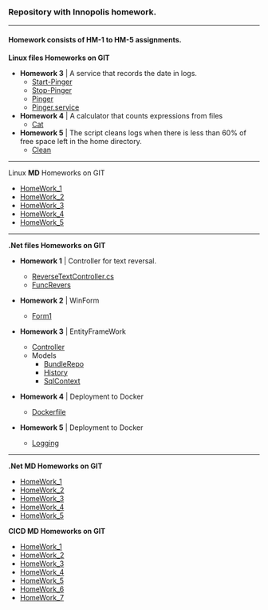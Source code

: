 ### Repository with __Innopolis__ homework.
___

#### Homework consists of HM-1 to HM-5 assignments.

**Linux files Homeworks on GIT**

* __Homework 3__ | A service that records the date in logs.
  * [Start-Pinger](https://github.com/AyuBBlack/Devops/blob/main/Linux/start-pinger.sh)
  * [Stop-Pinger](https://github.com/AyuBBlack/Devops/blob/main/Linux/stop-pinger.sh)
  * [Pinger](https://github.com/AyuBBlack/Devops/blob/main/Linux/pinger.sh)
  * [Pinger.service](https://github.com/AyuBBlack/Devops/blob/main/Linux/pinger.service)
* __Homework 4__ | A calculator that counts expressions from files
  * [Cat](https://github.com/AyuBBlack/Devops/blob/main/Linux/cat.sh)
* __Homework 5__ | The script cleans logs when there is less than 60% of free space left in the home directory.
  * [Clean](https://github.com/AyuBBlack/Devops/blob/main/Linux/clean.sh)

___

Linux **MD** Homeworks on GIT

* [HomeWork_1](https://github.com/AyuBBlack/Devops/blob/main/Linux/HomeWorks/HM_1.md)
* [HomeWork_2](https://github.com/AyuBBlack/Devops/blob/main/Linux/HomeWorks/HM_2.md)
* [HomeWork_3](https://github.com/AyuBBlack/Devops/blob/main/Linux/HomeWorks/HM_3.md)
* [HomeWork_4](https://github.com/AyuBBlack/Devops/blob/main/Linux/HomeWorks/HM_4.md)
* [HomeWork_5](https://github.com/AyuBBlack/Devops/blob/main/Linux/HomeWorks/HM_5.md)

___

**.Net files Homeworks on GIT**
* __Homework 1__ | Controller for text reversal.
  * [ReverseTextController.cs](https://github.com/AyuBBlack/Devops/blob/main/DotNet/ReverseTextApi/ReverseTextApi/Controllers/ReverseTextController.cs)
  * [FuncRevers](https://github.com/AyuBBlack/Devops/blob/main/DotNet/ReverseTextApi/ReverseTextApi/Models/FuncRevers.cs)

* __Homework 2__ | WinForm
  * [Form1](https://github.com/AyuBBlack/Devops/blob/main/DotNet/WinFormsApp/WinFormsApp/Form1.cs)

* __Homework 3__ | EntityFrameWork
  * [Controller](https://github.com/AyuBBlack/Devops/blob/main/DotNet/SqlBundle/SqlBundle/Controllers/BundleRun.cs)
  * Models
    * [BundleRepo](https://github.com/AyuBBlack/Devops/blob/main/DotNet/SqlBundle/SqlBundle/Models/BundleRepo.cs)
    * [History](https://github.com/AyuBBlack/Devops/blob/main/DotNet/SqlBundle/SqlBundle/Models/History.cs)  
    * [SqlContext](https://github.com/AyuBBlack/Devops/blob/main/DotNet/SqlBundle/SqlBundle/Models/SqlContext.cs)  
* __Homework 4__ | Deployment to Docker
  * [Dockerfile](https://github.com/AyuBBlack/Devops/blob/main/DotNet/SqlBundle_Docker/SqlBundle/Dockerfile)

* __Homework 5__ | Deployment to Docker
  * [Logging](https://github.com/AyuBBlack/Devops/tree/main/DotNet/SqlBundle_Custom_Logger/SqlBundle/Logging)
___

**.Net **MD** Homeworks on GIT**

* [HomeWork_1](https://github.com/AyuBBlack/Devops/blob/main/DotNet/HomeWorks/HW_1.md)
* [HomeWork_2](https://github.com/AyuBBlack/Devops/blob/main/DotNet/HomeWorks/HW_2.md)
* [HomeWork_3](https://github.com/AyuBBlack/Devops/blob/main/DotNet/HomeWorks/HW_3.md)
* [HomeWork_4](https://github.com/AyuBBlack/Devops/blob/main/DotNet/HomeWorks/HW_4.md)
* [HomeWork_5](https://github.com/AyuBBlack/Devops/blob/main/DotNet/HomeWorks/HW_5.md)

**CICD **MD** Homeworks on GIT**

* [HomeWork_1](https://github.com/AyuBBlack/Devops/blob/main/CICD/HW_1.md)
* [HomeWork_2](https://github.com/AyuBBlack/Devops/blob/main/CICD/HW_2.MD)
* [HomeWork_3](https://github.com/AyuBBlack/Devops/blob/main/CICD/HW_3.MD)
* [HomeWork_4](https://github.com/AyuBBlack/Devops/blob/main/CICD/HW_4.MD)
* [HomeWork_5](https://github.com/AyuBBlack/Devops/blob/main/CICD/HW_5.MD)
* [HomeWork_6](https://github.com/AyuBBlack/Devops/blob/main/CICD/HW_6.MD)
* [HomeWork_7](https://github.com/AyuBBlack/Devops/blob/main/CICD/HW_7.MD)